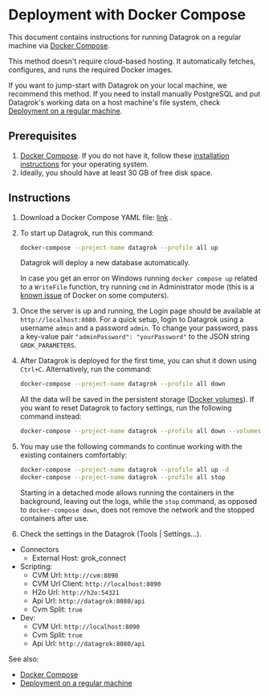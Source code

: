 <!-- TITLE: Deployment with Docker Compose -->
<!-- SUBTITLE: -->

# Deployment with Docker Compose

This document contains instructions for running Datagrok on a regular machine
via [Docker Compose](https://docs.docker.com/compose/).

This method doesn't require cloud-based hosting. It automatically fetches, configures, and runs the required Docker
images.

If you want to jump-start with Datagrok on your local machine, we recommend this method. If you need to install manually
PostgreSQL and put Datagrok's working data on a host machine's file system,
check [Deployment on a regular machine](deploy-regular.md).

## Prerequisites

1. [Docker Compose](https://docs.docker.com/compose/). If you do not have it, follow
   these [installation instructions](https://docs.docker.com/compose/install/) for your operating system.
2. Ideally, you should have at least 30 GB of free disk space.

## Instructions

1. Download a Docker Compose YAML
   file: [link](https://github.com/datagrok-ai/public/blob/master/docker/localhost.docker-compose.yaml)
   .

2. To start up Datagrok, run this command:
   ```bash
   docker-compose --project-name datagrok --profile all up
   ```
   Datagrok will deploy a new database automatically.

   In case you get an error on Windows running `docker compose up` related to a `WriteFile`
   function, try running `cmd`
   in Administrator mode (this is a [known issue](https://github.com/docker/compose/issues/4531) of Docker on some
   computers).

3. Once the server is up and running, the Login page should be available
   at `http://localhost:8080`. For a quick setup, login to Datagrok using a username `admin`
   and a password `admin`. To change your password, pass a key-value pair `"adminPassword": "yourPassword"` to the JSON
   string `GROK_PARAMETERS`.

4. After Datagrok is deployed for the first time, you can shut it down using `Ctrl+C`. Alternatively, run the command:
   ```bash
   docker-compose --project-name datagrok --profile all down
   ```
   All the data will be saved in the persistent storage ([Docker volumes](https://docs.docker.com/storage/volumes/)). If
   you want to reset Datagrok to factory settings, run the following command instead:
   ```bash
   docker-compose --project-name datagrok --profile all down --volumes
   ```
5. You may use the following commands to continue working with the existing containers comfortably:
   ```bash
   docker-compose --project-name datagrok --profile all up -d
   docker-compose --project-name datagrok --profile all stop
   ```
   Starting in a detached mode allows running the containers in the background, leaving out the logs, while the `stop`
   command, as opposed to `docker-compose down`, does not remove the network and the stopped containers after use.

6. Check the settings in the Datagrok (Tools | Settings...).

* Connectors
    * External Host: grok_connect
* Scripting:
    * CVM Url: `http://cvm:8090`
    * CVM Url Client: `http://localhost:8090`
    * H2o Url: `http://h2o:54321`
    * Api Url: `http://datagrok:8080/api`
    * Cvm Split: `true`
* Dev:
    * CVM Url: `http://localhost:8090`
    * Cvm Split: `true`
    * Api Url: `http://datagrok:8080/api`

See also:

* [Docker Compose](https://docs.docker.com/compose/)
* [Deployment on a regular machine](deploy-regular.md)
